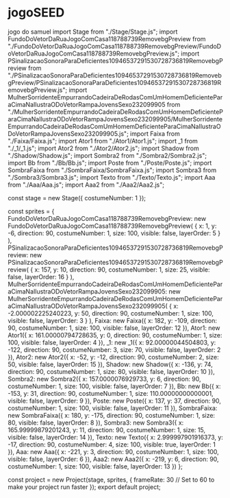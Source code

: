 # jogoSEED
jogo do samuel
import Stage from "./Stage/Stage.js";
import FundoDoVetorDaRuaJogoComCasa118788739RemovebgPreview from "./FundoDoVetorDaRuaJogoComCasa118788739RemovebgPreview/FundoDoVetorDaRuaJogoComCasa118788739RemovebgPreview.js";
import PSinalizacaoSonoraParaDeficientes10946537291530728736819RemovebgPreview from "./PSinalizacaoSonoraParaDeficientes10946537291530728736819RemovebgPreview/PSinalizacaoSonoraParaDeficientes10946537291530728736819RemovebgPreview.js";
import MulherSorridenteEmpurrandoCadeiraDeRodasComUmHomemDeficienteParaCimaNaIlustraODoVetorRampaJovensSexo232099905 from "./MulherSorridenteEmpurrandoCadeiraDeRodasComUmHomemDeficienteParaCimaNaIlustraODoVetorRampaJovensSexo232099905/MulherSorridenteEmpurrandoCadeiraDeRodasComUmHomemDeficienteParaCimaNaIlustraODoVetorRampaJovensSexo232099905.js";
import Faixa from "./Faixa/Faixa.js";
import Ator1 from "./Ator1/Ator1.js";
import _1 from "./_1/_1.js";
import Ator2 from "./Ator2/Ator2.js";
import Shadow from "./Shadow/Shadow.js";
import Sombra2 from "./Sombra2/Sombra2.js";
import Bb from "./Bb/Bb.js";
import Poste from "./Poste/Poste.js";
import SombraFaixa from "./SombraFaixa/SombraFaixa.js";
import Sombra3 from "./Sombra3/Sombra3.js";
import Texto from "./Texto/Texto.js";
import Aaa from "./Aaa/Aaa.js";
import Aaa2 from "./Aaa2/Aaa2.js";

const stage = new Stage({ costumeNumber: 1 });

const sprites = {
  FundoDoVetorDaRuaJogoComCasa118788739RemovebgPreview: new FundoDoVetorDaRuaJogoComCasa118788739RemovebgPreview(
    {
      x: 1,
      y: -6,
      direction: 90,
      costumeNumber: 1,
      size: 100,
      visible: false,
      layerOrder: 5
    }
  ),
  PSinalizacaoSonoraParaDeficientes10946537291530728736819RemovebgPreview: new PSinalizacaoSonoraParaDeficientes10946537291530728736819RemovebgPreview(
    {
      x: 157,
      y: 10,
      direction: 90,
      costumeNumber: 1,
      size: 25,
      visible: false,
      layerOrder: 16
    }
  ),
  MulherSorridenteEmpurrandoCadeiraDeRodasComUmHomemDeficienteParaCimaNaIlustraODoVetorRampaJovensSexo232099905: new MulherSorridenteEmpurrandoCadeiraDeRodasComUmHomemDeficienteParaCimaNaIlustraODoVetorRampaJovensSexo232099905(
    {
      x: -2.000002225240223,
      y: 50,
      direction: 90,
      costumeNumber: 1,
      size: 100,
      visible: false,
      layerOrder: 3
    }
  ),
  Faixa: new Faixa({
    x: 182,
    y: -109,
    direction: 90,
    costumeNumber: 1,
    size: 100,
    visible: false,
    layerOrder: 12
  }),
  Ator1: new Ator1({
    x: 161.00000794728635,
    y: 0,
    direction: 90,
    costumeNumber: 1,
    size: 100,
    visible: false,
    layerOrder: 4
  }),
  _1: new _1({
    x: 92.00000044504803,
    y: -122,
    direction: 90,
    costumeNumber: 3,
    size: 70,
    visible: false,
    layerOrder: 2
  }),
  Ator2: new Ator2({
    x: -52,
    y: -12,
    direction: 90,
    costumeNumber: 2,
    size: 50,
    visible: false,
    layerOrder: 15
  }),
  Shadow: new Shadow({
    x: -136,
    y: 74,
    direction: 90,
    costumeNumber: 1,
    size: 80,
    visible: false,
    layerOrder: 10
  }),
  Sombra2: new Sombra2({
    x: 157.0000076929733,
    y: 6,
    direction: 90,
    costumeNumber: 1,
    size: 100,
    visible: false,
    layerOrder: 7
  }),
  Bb: new Bb({
    x: -153,
    y: 31,
    direction: 90,
    costumeNumber: 1,
    size: 110.00000000000001,
    visible: false,
    layerOrder: 9
  }),
  Poste: new Poste({
    x: 137,
    y: 37,
    direction: 90,
    costumeNumber: 1,
    size: 100,
    visible: false,
    layerOrder: 11
  }),
  SombraFaixa: new SombraFaixa({
    x: 180,
    y: -175,
    direction: 90,
    costumeNumber: 1,
    size: 80,
    visible: false,
    layerOrder: 8
  }),
  Sombra3: new Sombra3({
    x: 165.99999879201243,
    y: 11,
    direction: 90,
    costumeNumber: 1,
    size: 15,
    visible: false,
    layerOrder: 14
  }),
  Texto: new Texto({
    x: 2.999997901916373,
    y: -17,
    direction: 90,
    costumeNumber: 4,
    size: 100,
    visible: true,
    layerOrder: 1
  }),
  Aaa: new Aaa({
    x: -221,
    y: 3,
    direction: 90,
    costumeNumber: 1,
    size: 100,
    visible: false,
    layerOrder: 6
  }),
  Aaa2: new Aaa2({
    x: -219,
    y: 6,
    direction: 90,
    costumeNumber: 1,
    size: 100,
    visible: false,
    layerOrder: 13
  })
};

const project = new Project(stage, sprites, {
  frameRate: 30 // Set to 60 to make your project run faster
});
export default project;
